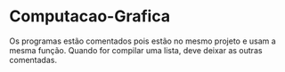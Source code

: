 # Computacao-Grafica
Os programas estão comentados pois estão no mesmo projeto e usam a mesma função. 
Quando for compilar uma lista, deve deixar as outras comentadas.
